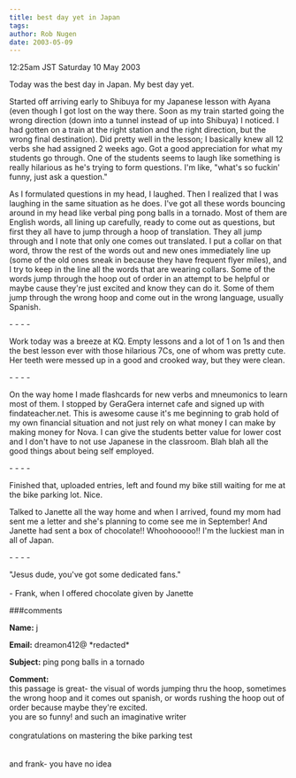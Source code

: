 ```yaml
---
title: best day yet in Japan
tags: 
author: Rob Nugen
date: 2003-05-09
---
```


<p class=date>12:25am JST Saturday 10 May 2003</p>

<p>Today was the best day in Japan.  My best day yet.</p>

<p>Started off arriving early to Shibuya for my Japanese lesson with
Ayana (even though I got lost on the way there.  Soon as my train
started going the wrong direction (down into a tunnel instead of up
into Shibuya) I noticed.  I had gotten on a train at the right station
and the right direction, but the wrong final destination).  Did pretty
well in the lesson; I basically knew all 12 verbs she had assigned 2
weeks ago.  Got a good appreciation for what my students go through.
One of the students seems to laugh like something is really hilarious
as he's trying to form questions.  I'm like, "what's so fuckin' funny,
just ask a question."</p>

<p>As I formulated questions in my head, I laughed.  Then I realized
that I was laughing in the same situation as he does.  I've got all
these words bouncing around in my head like verbal ping pong balls in
a tornado.  Most of them are English words, all lining up carefully,
ready to come out as questions, but first they all have to jump
through a hoop of translation.  They all jump through and I note that
only one comes out translated.  I put a collar on that word, throw the
rest of the words out and new ones immediately line up (some of the
old ones sneak in because they have frequent flyer miles), and I try
to keep in the line all the words that are wearing collars.  Some of
the words jump through the hoop out of order in an attempt to be
helpful or maybe cause they're just excited and know they can do it.
Some of them jump through the wrong hoop and come out in the wrong
language, usually Spanish.</p>

<p>- - - -</p>

<p>Work today was a breeze at KQ.  Empty lessons and a lot of 1 on 1s
and then the best lesson ever with those hilarious 7Cs, one of whom
was pretty cute.  Her teeth were messed up in a good and crooked way,
but they were clean.</p>

<p>- - - -</p>

<p>On the way home I made flashcards for new verbs and mneumonics to
learn most of them.  I stopped by GeraGera internet cafe and signed up
with findateacher.net.  This is awesome cause it's me beginning to
grab hold of my own financial situation and not just rely on what
money I can make by making money for Nova.  I can give the students
better value for lower cost and I don't have to not use Japanese in
the classroom.  Blah blah all the good things about being self
employed.</p>

<p>- - - -</p>

<p>Finished that, uploaded entries, left and found my bike still
waiting for me at the bike parking lot.  Nice.</p>

<p>Talked to Janette all the way home and when I arrived, found my mom
had sent me a letter and she's planning to come see me in September!
And Janette had sent a box of chocolate!!  Whoohooooo!!  I'm the
luckiest man in all of Japan.</p>

<p>- - - -</p>

<p>"Jesus dude, you've got some dedicated fans."
<br>
<br> - Frank, when I offered chocolate given by Janette</p>

###comments

<p><b>Name:</b> j

<p><b>Email:</b> dreamon412@ *redacted*

<p><b>Subject:</b> ping pong balls in a tornado

<p><b>Comment:</b>
<br>this passage is great-  the visual of words jumping thru the hoop, sometimes the wrong hoop and it comes out spanish, or words rushing the hoop out of order because maybe they're excited.<br>
  you are so funny!  and such an imaginative writer<br>
 <br>
congratulations on mastering the bike parking test<br>
<br>
<br>
and frank- you have no idea

